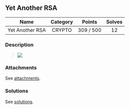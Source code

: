 ## Yet Another RSA

|  Name  |  Category  |  Points  |  Solves  |
| :----: | :----: | :----: | :----: |
|  Yet Another RSA  |  CRYPTO  |  309 / 500  |  12  |

### Description
> ![](https://i.imgur.com/Z7v8VWm.jpeg)

### Attachments
See [attachments](https://github.com/roadicing/ctf-writeups/tree/main/2021/pbctf/yet-another-rsa/attachments).

### Solutions
See [solutions](https://github.com/roadicing/ctf-writeups/tree/main/2021/pbctf/yet-another-rsa/solutions).

